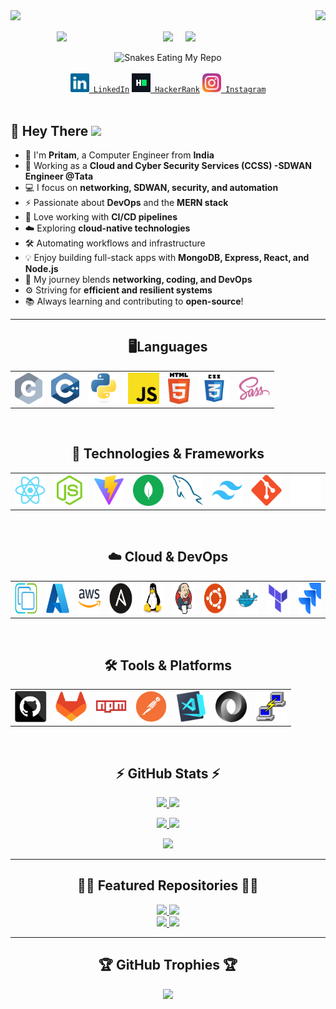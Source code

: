 <!-- Profile Views and Visitor Count -->
<div align="center">
    <img align="right" src="https://visitor-badge.laobi.icu/badge?page_id=er-jyotsnabharti.er-jyotsnabharti">
    <img align="left" src="https://komarev.com/ghpvc/?username=er-jyotsnabharti&label=PROFILE+VIEWS">
</div>

<br>
<br>

<!-- Fun Programmer GIF -->
<div align="center" style="display: flex; align-items: center; justify-content: center; gap: 20px;">
    <img src="https://octodex.github.com/images/stormtroopocat.png" width="150">
    <img src="https://readme-typing-svg.herokuapp.com/?color=%23F70F44&width=450&height=70&lines=Hello,+There!+👋;This+is+Pritam+Das....;Nice+to+meet+you!&center=true&size=30">
    <img src="https://octodex.github.com/images/Fintechtocat.png" width="150">
</div>

<br>

<!-- GitHub Contribution Snake Animation -->
<div align="center">
    <img src="https://raw.githubusercontent.com/tanyarajhans/Actions/8c98d54e553ad39cc96a021fe1f07e5905b6a387/github-contribution-grid-snake.svg" alt="Snakes Eating My Repo">
</div>

<br>

<!-- Social Media Links -->
<div align="center">
    <code><a href="https://www.linkedin.com/in/pritam-das-7489ab223/" title="LinkedIn Profile"><img width="30" src="images/linkedin.svg"> LinkedIn</a></code>
    <code><a href="https://www.hackerrank.com/er_jyotsnabharti22?hr_r=1" title="HackerRank Profile"><img width="30" src="images/hackerrank.png"> HackerRank</a></code>
    <code><a href="https://www.instagram.com/er.jyotsnabharti/" title="Instagram Profile"><img width="30" src="images/instagram.svg"> Instagram</a></code>
</div>

<br>

<!-- About Me Section -->

## 🚀 Hey There <img src="https://media.giphy.com/media/hvRJCLFzcasrR4ia7z/giphy.gif" width="30px"/>

- 👋 I'm **Pritam**, a Computer Engineer from **India**
- 💼 Working as a **Cloud and Cyber Security Services (CCSS) -SDWAN Engineer @Tata**
- 💻 I focus on **networking, SDWAN, security, and automation**
- ⚡ Passionate about **DevOps** and the **MERN stack**
- 🚀 Love working with **CI/CD pipelines**
- ☁️ Exploring **cloud-native technologies**
- 🛠️ Automating workflows and infrastructure
- 💡 Enjoy building full-stack apps with **MongoDB, Express, React, and Node.js**
- 🔗 My journey blends **networking, coding, and DevOps**
- ⚙️ Striving for **efficient and resilient systems**
- 📚 Always learning and contributing to **open-source**!

---

<h2 align="center">🖥️Languages</h2>
<table align="center">
  <tr>
    <td align="center"><img title="C" height="50" src="images/c.svg"></td>
    <td align="center"><img title="C++" height="50" src="images/cpp.svg"></td>
    <td align="center"><img title="Python" height="50" src="images/python-original.svg"></td>
    <td align="center"><img title="Javascript" height="50" src="images/javascript.svg"></td>
    <td align="center"><img title="HTML5" height="50" src="images/html5.svg"> </td>
    <td align="center"><img title="CSS" height="50" src="images/css.svg"> </td>
    <td align="center"><img title="SASS" height="50" src="images/sass.svg"> </td>
  </tr>
</table>

<br>

<h2 align="center">🚀 Technologies & Frameworks</h2>
<table align="center">
  <tr>
    <td align="center"><img title="React" height="50" src="images/react-original.svg"></td>
    <td align="center"><img title="Node.js" height="50" src="images/node.svg"></td>
    <td align="center"><img title="Vite" height="50" src="images/Vite.svg"></td>
    <td align="center"><img title="MongoDB" height="50" src="images/mongodb.svg"></td>
    <td align="center"><img title="MySQL" height="50" src="images/mysql.svg"></td>
    <td align="center"><img title="Tailwind CSS" height="50" src="images/Tailwind.svg"></td>
    <td align="center"><img title="Git" height="50" src="images/git-original.svg"></td>
    <td align="center"><img title="Express" height="50" src="images/Express.svg"></td>
  </tr>
</table>

<br>

<h2 align="center">☁️ Cloud & DevOps</h2>
<table align="center">
  <tr>
    <td align="center"><img title="vSphere" height="50" src="images/vSphere.svg"></td>
    <td align="center"><img title="Azure" height="50" src="images/Azure.svg"></td>
    <td align="center"><img title="Azure" height="50" src="images/AWS.svg"></td>
    <td align="center"><img title="Ansible" height="50" src="images/Ansible.svg"></td>
    <td align="center"><img title="Linux" height="50" src="images/Linux.svg"></td>
    <td align="center"><img title="Jenkins" height="50" src="images/Jenkins.svg"></td>
    <td align="center"><img title="Ubuntu" height="50" src="images/Ubuntu.svg"></td>
    <td align="center"><img title="Docker" height="50" src="images/Docker.svg"></td>
    <td align="center"><img title="Terraform" height="50" src="images/Terraform.svg"></td>
    <td align="center"><img title="Jira" height="50" src="images/jira.svg"></td>

  </tr>
</table>

<br>

<h2 align="center">🛠️ Tools & Platforms</h2>
<table align="center">
  <tr>
    <td align="center"><img title="GitHub" height="50" src="images/github.svg"></td>
    <td align="center"><img title="GitLab" height="50" src="images/GitLab.svg"></td>
    <td align="center"><img title="npm" height="50" src="images/npm.svg"></td>
    <td align="center"><img title="Postman" height="50" src="images/Postman.svg"></td>
    <td align="center"><img title="Visual Studio Code" height="50" src="images/vscode.png"></td>
    <td align="center"><img title="JSON" height="50" src="images/json.svg"></td>
    <td align="center"><img title="PuTTY" height="50" src="images/PuTTY.svg"></td>
  </tr>
</table>

<br>

<!-- GitHub Stats -->
<h2 align="center">⚡ GitHub Stats ⚡</h2>

<p align="center">
    <a href="https://github.com/er-jyotsnabharti?tab=repositories">
        <img width=390 src="https://github-readme-streak-stats.herokuapp.com/?user=er-jyotsnabharti&theme=tokyonight_duo"/>
    </a>
    <a href="https://github.com/er-jyotsnabharti?tab=repositories">
        <img width=370 src="https://github-readme-stats.vercel.app/api?username=er-jyotsnabharti&theme=github_dark&show_icons=true" />
    </a>
</p>

<p align="center">
    <a href="https://github.com/er-jyotsnabharti?tab=repositories">
        <img width=325 src="https://github-readme-stats.vercel.app/api/top-langs/?username=er-jyotsnabharti&layout=compact&langs_count=10&theme=github_dark">
    </a>
    <a>
        <img width=200 src="https://octodex.github.com/images/daftpunktocat-guy.gif" />
    </a>
</p>

<!-- GitHub Activity Graph -->
<p align="center">
    <a href="https://github.com/er-jyotsnabharti">
        <img src="https://github-readme-activity-graph.vercel.app/graph?username=er-jyotsnabharti&theme=react-dark">
    </a>
</p>

---

<!-- Repositories -->
<h2 align="center">👨‍💻 Featured Repositories 👨‍💻</h2>

<div align="center">
    <a href="https://github.com/er-jyotsnabharti/CloudMERNOps_Lab">
        <img height="115" src="https://github-readme-stats.vercel.app/api/pin/?username=er-jyotsnabharti&repo=CloudMERNOps_Lab&theme=react&border_color=61dafb&border_radius=10">
    </a>
    <a href="https://github.com/er-jyotsnabharti/Progress-Pulse">
        <img height="115" src="https://github-readme-stats.vercel.app/api/pin/?username=er-jyotsnabharti&repo=Progress-Pulse&theme=react&border_color=61dafb&border_radius=10">
    </a>
</div>

<div align="center">
    <a href="https://github.com/er-jyotsnabharti/CSS-Cheat-Sheet">
        <img height="115" src="https://github-readme-stats.vercel.app/api/pin/?username=er-jyotsnabharti&repo=CSS-Cheat-Sheet&theme=react&border_color=61dafb&border_radius=10">
    </a>
    <a href="https://github.com/er-jyotsnabharti/Pritam-Portfolio-Website">
        <img height="115" src="https://github-readme-stats.vercel.app/api/pin/?username=er-jyotsnabharti&repo=Pritam-Portfolio-Website&theme=react&border_color=61dafb&border_radius=10">
    </a>
</div>

---

<!-- Trophies -->
<h2 align="center">🏆 GitHub Trophies 🏆</h2>

<p align="center">
    <a href="https://github.com/er-jyotsnabharti">
        <img src="https://github-profile-trophy.vercel.app/?username=er-jyotsnabharti&theme=algolia">
    </a>
</p>
